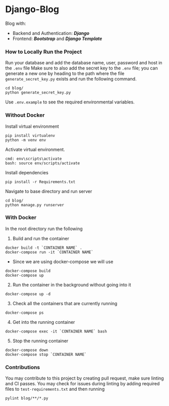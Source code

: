 # Django-Blog

Blog with:

- Backend and Authentication: **_Django_**
- Frontend: **_Bootstrap_** and **_Django Template_**

### How to Locally Run the Project

Run your database and add the database name, user, password and host in the `.env` file
Make sure to also add the secret key to the `.env` file; you can generate a new one by heading to the path where the file `generate_secret_key.py` exists and run the following command.

```
cd blog/
python generate_secret_key.py
```

Use `.env.example` to see the required environmental variables.

### Without Docker

Install virtual environment

```
pip install virtualenv
python -m venv env
```

Activate virtual environment.

```
cmd: env\scripts\activate
bash: source env/scripts/activate
```

Install dependencies

```
pip install -r Requirements.txt
```

Navigate to base directory and run server

```
cd blog/
python manage.py runserver
```

### With Docker

In the root directory run the following

1. Build and run the container

```
docker build -t `CONTAINER NAME` .
docker-compose run -it `CONTAINER NAME`
```

- Since we are using docker-compose we will use

```
docker-compose build
docker-compose up
```

2. Run the container in the background without going into it

```
docker-compose up -d
```

3. Check all the containers that are currently running

```
docker-compose ps
```

4. Get into the running container

```
docker-compose exec -it `CONTAINER NAME` bash
```

5. Stop the running container

```
docker-compose down
docker-compose stop `CONTAINER NAME`
```

### Contributions

You may contribute to this project by creating pull request, make sure linting and CI passes. You may check for issues during linting by adding required files to `test-requirements.txt` and then running

```
pylint blog/**/*.py
```
